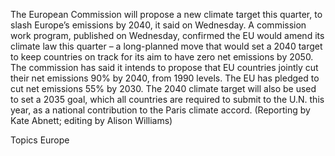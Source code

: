 The European Commission will propose a new climate target this quarter, to slash Europe’s emissions by 2040, it said on Wednesday.
A commission work program, published on Wednesday, confirmed the EU would amend its climate law this quarter – a long-planned move that would set a 2040 target to keep countries on track for its aim to have zero net emissions by 2050.
The commission has said it intends to propose that EU countries jointly cut their net emissions 90% by 2040, from 1990 levels. The EU has pledged to cut net emissions 55% by 2030.
The 2040 climate target will also be used to set a 2035 goal, which all countries are required to submit to the U.N. this year, as a national contribution to the Paris climate accord.
(Reporting by Kate Abnett; editing by Alison Williams)

Topics
Europe
